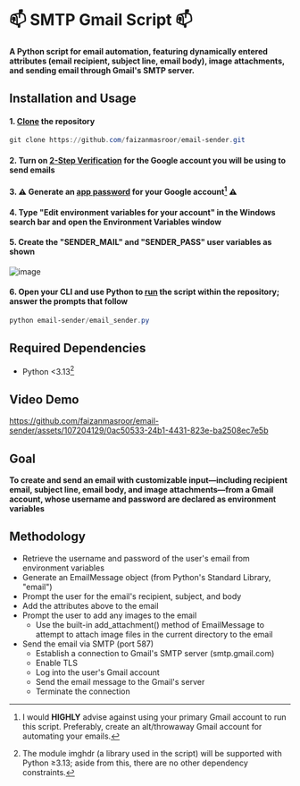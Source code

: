 # :mailbox: SMTP Gmail Script :mailbox:

#### A Python script for email automation, featuring dynamically entered attributes (email recipient, subject line, email body), image attachments, and sending email through Gmail's SMTP server.

## Installation and Usage

#### 1. [Clone](https://docs.github.com/articles/cloning-a-repository) the repository
```powershell
git clone https://github.com/faizanmasroor/email-sender.git
```
#### 2. Turn on [2-Step Verification](https://myaccount.google.com/signinoptions/twosv) for the Google account you will be using to send emails
#### 3. :warning: Generate an [app password](https://myaccount.google.com/apppasswords) for your Google account[^1] :warning:
#### 4. Type "Edit environment variables for your account" in the Windows search bar and open the Environment Variables window
#### 5. Create the "SENDER_MAIL" and "SENDER_PASS" user variables as shown
![image](https://github.com/faizanmasroor/email-sender/assets/107204129/4890c7f7-b9ec-4e83-982e-967e104eea64)
#### 6. Open your CLI and use Python to [run](https://docs.python.org/3/using/cmdline.html) the script within the repository; answer the prompts that follow
```powershell
python email-sender/email_sender.py
```

## Required Dependencies

* Python <3.13[^2]

## Video Demo
https://github.com/faizanmasroor/email-sender/assets/107204129/0ac50533-24b1-4431-823e-ba2508ec7e5b

## Goal
**To create and send an email with customizable input—including recipient email, subject line, email body, and image attachments—from a Gmail account, whose username and password are declared as environment variables**

## Methodology

* Retrieve the username and password of the user's email from environment variables
* Generate an EmailMessage object (from Python's Standard Library, "email")
* Prompt the user for the email's recipient, subject, and body
* Add the attributes above to the email
* Prompt the user to add any images to the email
  * Use the built-in add_attachment() method of EmailMessage to attempt to attach image files in the current directory to the email
* Send the email via SMTP (port 587)
  * Establish a connection to Gmail's SMTP server (smtp.gmail.com)
  * Enable TLS
  * Log into the user's Gmail account
  * Send the email message to the Gmail's server
  * Terminate the connection

[^1]: I would **HIGHLY** advise against using your primary Gmail account to run this script. Preferably, create an alt/throwaway Gmail account for automating your emails.
[^2]: The module imghdr (a library used in the script) will be supported with Python ≥3.13; aside from this, there are no other dependency constraints.
